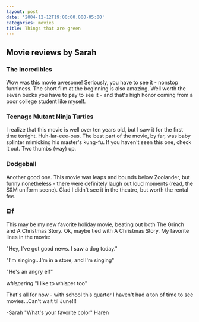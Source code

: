```yaml
---
layout: post
date: '2004-12-12T19:00:00.000-05:00'
categories: movies
title: Things that are green
---
```


## Movie reviews by Sarah

### The Incredibles

Wow was this movie awesome!  Seriously, you have to see it - nonstop funniness.  The short film at the beginning is also amazing.  Well worth the seven bucks you have to pay to see it - and that's high honor coming from a poor college student like myself.

### Teenage Mutant Ninja Turtles

I realize that this movie is well over ten years old, but I saw it for the first time tonight.  Huh-lar-eee-ous.  The best part of the movie, by far, was baby splinter mimicking his master's kung-fu.  If you haven't seen this one, check it out.  Two thumbs (way) up.

### Dodgeball

Another good one.  This movie was leaps and bounds below Zoolander, but funny nonetheless - there were definitely laugh out loud moments (read, the S&M uniform scene).  Glad I didn't see it in the theatre, but worth the rental fee.

### Elf

This may be my new favorite holiday movie, beating out both The Grinch and A Christmas Story.  Ok, maybe tied with A Christmas Story.  My favorite lines in the movie:

"Hey, I've got good news.  I saw a dog today."

"I'm singing...I'm in a store, and I'm singing"

"He's an angry elf"

*whispering* "I like to whisper too"

That's all for now - with school this quarter I haven't had a ton of time to see movies...Can't wait til June!!!

-Sarah "What's your favorite color" Haren